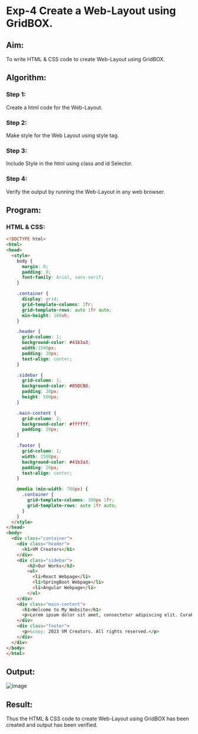 # Exp-4 Create a Web-Layout using GridBOX.
## Aim:
To write HTML & CSS code to create Web-Layout using GridBOX.
## Algorithm:
### Step 1:
Create a html code for the Web-Layout.
### Step 2:
Make style for the Web Layout using style tag.
### Step 3:
Include Style in the html using class and id Selector.
### Step 4:
Verify the output by running the Web-Layout in any web browser. 
## Program:
### HTML & CSS:
```html
<!DOCTYPE html>
<html>
<head>
  <style>
    body {
      margin: 0;
      padding: 0;
      font-family: Arial, sans-serif;
    }

    .container {
      display: grid;
      grid-template-columns: 1fr;
      grid-template-rows: auto 1fr auto;
      min-height: 100vh;
    }

    .header {
      grid-column: 1;
      background-color: #41b3a3;
      width:1500px;
      padding: 20px;
      text-align: center;
    }

    .sidebar {
      grid-column: 1;
      background-color: #85DCB8;
      padding: 20px;
      height: 500px;
    }

    .main-content {
      grid-column: 2;
      background-color: #ffffff;
      padding: 20px;
    }

    .footer {
      grid-column: 1;
      width: 1500px;
      background-color: #41b3a3;
      padding: 20px;
      text-align: center;
    }

    @media (min-width: 768px) {
      .container {
        grid-template-columns: 300px 1fr;
        grid-template-rows: auto 1fr auto;
      }
    }
  </style>
</head>
<body>
  <div class="container">
    <div class="header">
      <h1>VM Creators</h1>
    </div>
    <div class="sidebar">
        <h2>Our Works</h2>
        <ul>
          <li>React Webpage</li>
          <li>SpringBoot Webpage</li>
          <li>Angular Webpage</li>
        </ul>
    </div>
    <div class="main-content">
      <h1>Welcome to My Website</h1>
      <p>Lorem ipsum dolor sit amet, consectetur adipiscing elit. Curabitur tristique lectus id neque mollis semper. Sed ac tellus sed ex vulputate ultrices.</p>
    </div>
    <div class="footer">
      <p>&copy; 2023 VM Creators. All rights reserved.</p>
    </div>
  </div>
</body>
</html>
```
## Output:
![image](https://github.com/Karthikeyan21001828/MERN_EX04/assets/93427303/7b8ff3e2-f89d-45c4-844d-03713f0a160d)
## Result:
Thus the HTML & CSS code to create Web-Layout using GridBOX has been created and output has been verified.
